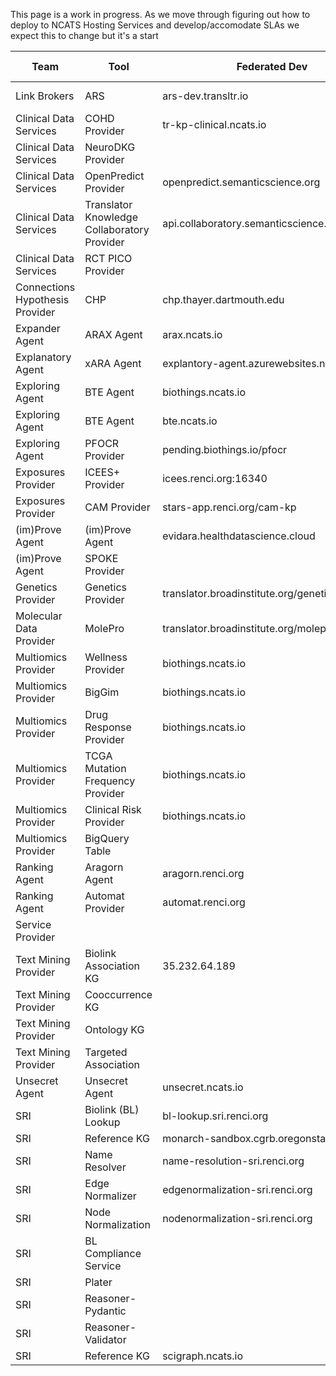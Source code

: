 This page is a work in progress.  As we move through figuring out how to deploy to NCATS Hosting Services and develop/accomodate SLAs we expect this to change but it's a start

|Team|Tool|Federated Dev|NCATS ITRB Hosted Dev|NCATS ITRB Hosted Prod
|---|---|---|---|---
|Link Brokers|ARS|ars-dev.transltr.io|ars-dev.transltr.io|ars.transltr.io
|Clinical Data Services|COHD Provider|tr-kp-clinical.ncats.io||
|Clinical Data Services|NeuroDKG Provider|||
|Clinical Data Services|OpenPredict Provider|openpredict.semanticscience.org||
|Clinical Data Services|Translator Knowledge Collaboratory Provider|api.collaboratory.semanticscience.org||
|Clinical Data Services|RCT PICO Provider|||
|Connections Hypothesis Provider|CHP|chp.thayer.dartmouth.edu||
|Expander Agent|ARAX Agent|arax.ncats.io||
|Explanatory Agent|xARA Agent|explantory-agent.azurewebsites.net/v1.0||
|Exploring Agent|BTE Agent|biothings.ncats.io||
|Exploring Agent|BTE Agent|bte.ncats.io||
|Exploring Agent|PFOCR Provider|pending.biothings.io/pfocr||
|Exposures Provider|ICEES+ Provider|icees.renci.org:16340||
|Exposures Provider|CAM Provider|stars-app.renci.org/cam-kp||
|(im)Prove Agent|(im)Prove Agent|evidara.healthdatascience.cloud||
|(im)Prove Agent|SPOKE Provider|||
|Genetics Provider|Genetics Provider|translator.broadinstitute.org/genetics_provider||
|Molecular Data Provider|MolePro|translator.broadinstitute.org/molepro||
|Multiomics Provider|Wellness Provider|biothings.ncats.io||
|Multiomics Provider|BigGim|biothings.ncats.io||
|Multiomics Provider|Drug Response Provider|biothings.ncats.io||
|Multiomics Provider|TCGA Mutation Frequency Provider|biothings.ncats.io||
|Multiomics Provider|Clinical Risk Provider|biothings.ncats.io||
|Multiomics Provider|BigQuery Table|||
|Ranking Agent|Aragorn Agent|aragorn.renci.org||
|Ranking Agent|Automat Provider|automat.renci.org||
|Service Provider||||
|Text Mining Provider|Biolink Association KG|35.232.64.189||
|Text Mining Provider|Cooccurrence KG|||
|Text Mining Provider|Ontology KG|||
|Text Mining Provider|Targeted Association|||
|Unsecret Agent|Unsecret Agent|unsecret.ncats.io||
|SRI|Biolink (BL) Lookup|bl-lookup.sri.renci.org||
|SRI|Reference KG|monarch-sandbox.cgrb.oregonstate.edu||
|SRI|Name Resolver|name-resolution-sri.renci.org||
|SRI|Edge Normalizer|edgenormalization-sri.renci.org||
|SRI|Node Normalization|nodenormalization-sri.renci.org||
|SRI|BL Compliance Service|||
|SRI|Plater|||
|SRI|Reasoner-Pydantic|||
|SRI|Reasoner-Validator|||
|SRI|Reference KG|scigraph.ncats.io||
